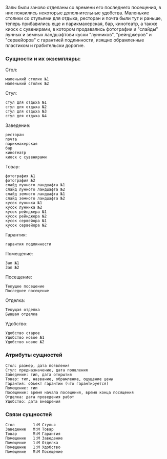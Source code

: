 Залы были заново отделаны со времени его последнего посещения, в них появились некоторые дополнительные удобства.
Маленькие столики со стульями для отдыха, ресторан и почта были тут и раньше, теперь прибавились еще и
парикмахерская, бар, кинотеатр, а также киоск с сувенирами, в котором продавались фотографии и "слайды"
лунных и земных ландшафтови куски "лунников", "рейнджеров" и "сервейоров" с гарантией подлинности,
изящно обрамленные пластиком и грабительски дорогие.

### Сущности и их экземпляры:

Стол:

    маленький столик №1
    маленький столик №2

Стул:

    стул для отдыха №1
    стул для отдыха №2
    стул для отдыха №3
    стул для отдыха №4

Заведение:

    ресторан
    почта
    парикмахерская
    бар
    кинотеатр
    киоск с сувенирами

Товар:

    фотография №1
    фотография №2
    слайд лунного ландшафта №1
    слайд лунного ландшафта №2
    слайд земного ландшафта №1
    слайд земного ландшафта №2
    кусок лунника №1
    кусок лунника №2
    кусок рейнджера №1
    кусок рейнджера №2
    кусок сервейора №1
    кусок сервейора №2

Гарантия:

    гарантия подлинности

Помещение:

    Зал №1
    Зал №2

Посещение:

    Текущее посещение
    Последнее посещение

Отделка:

    Текущая отделка
    Бывшая отделка

Удобство:

    Удобство старое
    Удобство новое №1
    Удобство новое №2


### Атрибуты сущностей

    Стол: размер, дата появления 
    Стул: предназначение, дата появления
    Заведение: тип, дата открытия
    Товар: тип, название, обрамление, ощущение цены
    Гарантия: объект гарантии (что гарантируется)
    Помещение: тип
    Посещение: время начала посещения, время конца посящения
    Отделка: дата проведения работ
    Удобство: дата внедрения

### Связи сущностей

    Стол        1:М Стулья
    Заведение   М:М Товар
    Товар       М:М Гарантия
    Помещение   1:М Заведение
    Помещение   1:М Отделка
    Помещение   1:М Удобство
    Помещение   М:М Посещение
    
